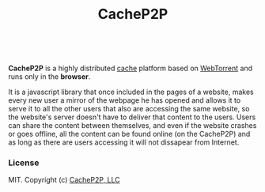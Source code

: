 <h1 align="center">
  <br>
  <br>
  CacheP2P
  <br>
  <br>
</h1>

<br>

**CacheP2P** is a highly distributed [cache](https://en.wikipedia.org/wiki/Cache_(computing)) platform based on [WebTorrent](https://webtorrent.io/) and runs only in the **browser**.

It is a javascript library that once included in the pages of a website, makes every new user a mirror of the webpage he has opened and allows it to serve it to all the other users that also are accessing the same website, so the website's server doesn't have to deliver that content to the users. Users can share the content between themselves, and even if the website crashes or goes offline, all the content can be found online (on the CacheP2P) and as long as there are users accessing it will not dissapear from Internet.


### License

MIT. Copyright (c) [CacheP2P, LLC](https://www.CacheP2P.com)

